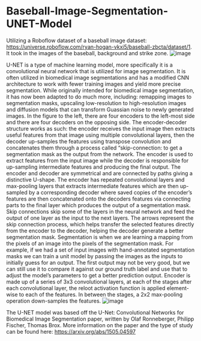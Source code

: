 # Baseball-Image-Segmentation-UNET-Model

Utilizing a Roboflow dataset of a baseball image dataset: https://universe.roboflow.com/ryan-hogan-vkxi5/baseball-zbcta/dataset/1. It took in the images of the baseball, background and strike zone. ![image](https://github.com/sjoolee/Baseball-Image-Segmentation-UNET-Model/assets/113068909/3c6ee2ba-5ece-4f74-b4b7-87950b6c6a03)

U-NET is a type of machine learning model, more specifically it is a convolutional neural network that is utilized for image segmentation. It is often utilized in biomedical image segmentations and has a modified CNN architecture to work with fewer training images and yield more precise segmentation. While originally intended for biomedical image segmentation, it has now been adapted to do much more, including: remapping images to segmentation masks, upscaling low-resolution to high-resolution images and diffusion models that can transform Guassian noise to newly generated images. In the figure to the left, there are four encoders to the left-most side and there are four decoders on the opposing side. The encoder-decoder structure works as such: the encoder receives the input image then extracts useful features from that image using multiple convolutional layers, then the decoder up-samples the features using transpose convolution and concatenates them through a process called “skip-connection: to get a segmentation mask as the output from the network. The encoder is used to extract features from the input image while the decoder is responsible for up-sampling intermediate features and producing the final output. The encoder and decoder are symmetrical and are connected by paths giving a distinctive U-shape. The encoder has repeated convolutional layers and max-pooling layers that extracts intermediate features which are then up-sampled by a corresponding decoder where saved copies of the encoder’s features are then concatenated onto the decoders features via connecting parts to the final layer which produces the output of a segmentation mask. Skip connections skip some of the layers in the neural network and feed the output of one layer as the input to the next layers. The arrows represent the skip connection process, which helps transfer the selected features directly from the encoder to the decoder, helping the decoder generate a better segmentation mask. Segmentation is when we are learning a mapping from the pixels of an image into the pixels of the segmentation mask. For example, if we had a set of input images with hand-annotated segmentation masks we can train a unit model by passing the images as the inputs to initially guess for an output. The first output may not be very good, but we can still use it to compare it against our ground truth label and use that to adjust the model’s parameters to get a better prediction output. Encoder is made up of a series of 3x3 convolutional layers, at each of the stages after each convolutional layer, the reloot activation function is applied element-wise to each of the features. In between the stages, a 2x2 max-pooling operation down-samples the features. ![image](https://github.com/sjoolee/Baseball-Image-Segmentation-UNET-Model/assets/113068909/e272e47f-c90e-4f0f-91ec-ece3c8a13b26)


The U-NET model was based off the U-Net: Convolutional Networks for Biomedical Image Segmentation paper, written by Olaf Ronneberger, Philipp Fischer, Thomas Brox. More information on the paper and the type of study can be found here: https://arxiv.org/abs/1505.04597
